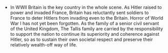 - In WWII Britain is the key country in the whole scene. As Hitler raised to power and invaded France, Britain has reluctantly sent soldiers to France to deter Hitlers from invading even to the Britain. Horror of World War I has not yet been forgotten. As the family of a senior civil servant of the United Kingdom, The Tallis family are carried by the responsibility to support the nation to continue its superiority and coherence against Hitler, so as to sustain their own societal respect and preserve their relatively wealth-off way of life.